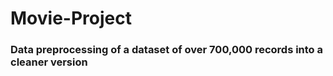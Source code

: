 # Movie-Project

### Data preprocessing of a dataset of over 700,000 records into a cleaner version
